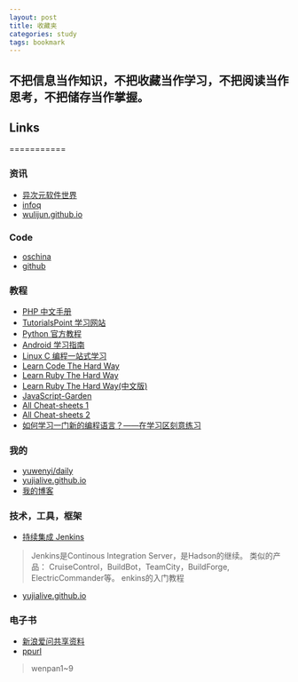 ```yaml
---
layout: post
title: 收藏夹
categories: study
tags: bookmark
---
```


## 不把信息当作知识，不把收藏当作学习，不把阅读当作思考，不把储存当作掌握。
[ywy]: http://www.yuwenyi.com/  "Panda Blog"
## Links
===========
### 资讯
- [异次元软件世界](http://www.iplaysoft.com)
- [infoq](http://www.infoq.com/cn/)
- [wulijun.github.io](http://wulijun.github.io/)

### Code
- [oschina](http://www.oschina.net)
- [github](http://github.com)

### 教程
- [PHP 中文手册](http://php.net/manual/zh/index.php)
- [TutorialsPoint 学习网站](http://www.tutorialspoint.com/index.htm)
- [Python 官方教程](http://docs.python.org/2/tutorial/)
- [Android 学习指南](http://android.yaohuiji.com/about)
- [Linux C 编程一站式学习](http://learn.akae.cn/media/index.html)
- [Learn Code The Hard Way](http://learncodethehardway.org/)
- [Learn Ruby The Hard Way](http://ruby.learncodethehardway.org/book/)
- [Learn Ruby The Hard Way(中文版)](http://lrthw.github.io/)
- [JavaScript-Garden](http://bonsaiden.github.io/JavaScript-Garden/)
- [All Cheat-sheets 1](http://cheat-sheets.org/)
- [All Cheat-sheets 2](http://refcardz.dzone.com/)
- [如何学习一门新的编程语言？——在学习区刻意练习](http://www.yangzhiping.com/tech/learn-program-psychology.html)

### 我的
- [yuwenyi/daily](http://daily.yuwenyi.com)
- [yujialive.github.io](http://yujialive.github.io/)
- [我的博客][ywy]

### 技术，工具，框架
- [持续集成 Jenkins](http://jenkins-ci.org/)
> Jenkins是Continous Integration Server，是Hadson的继续。 
类似的产品： CruiseControl，BuildBot，TeamCity，BuildForge, ElectricCommander等。
enkins的入门教程
- [yujialive.github.io](http://yujialive.github.io/)

### 电子书
- [新浪爱问共享资料](http://ishare.iask.sina.com.cn/)
- [ppurl](http://ppurl.com)
> wenpan1~9


